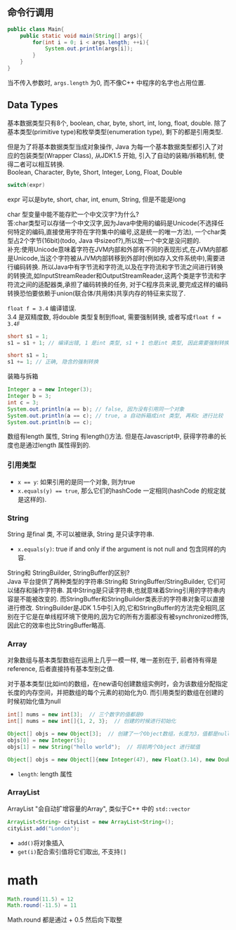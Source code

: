 ## 命令行调用
```java
public class Main{
	public static void main(String[] args){
		for(int i = 0; i < args.length; ++i){
			System.out.println(args[i]);
		}
	}
}
```
当不传入参数时, `args.length` 为0, 而不像C++ 中程序的名字也占用位置.

## Data Types
基本数据类型只有8个, boolean, char, byte, short, int, long, float, double.
除了基本类型(primitive type)和枚举类型(enumeration type), 剩下的都是引用类型.

但是为了将基本数据类型当成对象操作, Java 为每一个基本数据类型都引入了对应的包装类型(Wrapper Class), 从JDK1.5 开始, 引入了自动的装箱/拆箱机制, 使得二者可以相互转换.  
Boolean, Character, Byte, Short, Integer, Long, Float, Double

```java
switch(expr)
```
expr 可以是byte, short, char, int, enum, String, 但是不能是long

char 型变量中能不能存贮一个中文汉字?为什么?  
答:char类型可以存储一个中文汉字,因为Java中使用的编码是Unicode(不选择任何特定的编码,直接使用字符在字符集中的编号,这是统一的唯一方法),
一个char类型占2个字节(16bit)(todo, Java 中sizeof?),所以放一个中文是没问题的.  
补充:使用Unicode意味着字符在JVM内部和外部有不同的表现形式,在JVM内部都是Unicode,当这个字符被从JVM内部转移到外部时(例如存入文件系统中),需要进行编码转换.
所以Java中有字节流和字符流,以及在字符流和字节流之间进行转换的转换流,如InputStreamReader和OutputStreamReader,这两个类是字节流和字符流之间的适配器类,承担了编码转换的任务,
对于C程序员来说,要完成这样的编码转换恐怕要依赖于union(联合体/共用体)共享内存的特征来实现了.

`float f = 3.4` 编译错误.  
3.4 是双精度数, 将double 类型复制到float, 需要强制转换, 或者写成`float f = 3.4F`

```java
short s1 = 1;
s1 = s1 + 1; // 编译出错, 1 是int 类型, s1 + 1 也是int 类型, 因此需要强制转换

short s1 = 1;
s1 += 1; // 正确, 隐含的强制转换
```

装箱与拆箱
```java
Integer a = new Integer(3);
Integer b = 3;
int c = 3;
System.out.println(a == b); // false, 因为没有引用同一个对象
System.out.println(a == c); // true, a 自动拆箱成int 类型, 再和c 进行比较
System.out.println(b == c);
```

数组有length 属性, String 有length()方法.
但是在Javascript中, 获得字符串的长度也是通过length 属性得到的.

### 引用类型
- `x == y`: 如果引用的是同一个对象, 则为true
- `x.equals(y) == true`, 那么它们的hashCode 一定相同(hashCode 的规定就是这样的).

### String
String 是final 类, 不可以被继承, String 是只读字符串.

- `x.equals(y)`: true if and only if the argument is not null and 包含同样的内容.

String和 StringBuilder, StringBuffer的区别?  
Java 平台提供了两种类型的字符串:String和 StringBuffer/StringBuilder, 它们可以储存和操作字符串.
其中String是只读字符串,也就意味着String引用的字符串内容是不能被改变的.
而StringBuffer和StringBuilder类表示的字符串对象可以直接进行修改.
StringBuilder是JDK 1.5中引入的,它和StringBuffer的方法完全相同,区别在于它是在单线程环境下使用的,因为它的所有方面都没有被synchronized修饰,因此它的效率也比StringBuffer略高.

### Array
对象数组与基本类型数组在运用上几乎一模一样, 唯一差别在于, 前者持有得是reference, 后者直接持有基本型别之值.

对于基本类型(比如int)的数组，在new语句创建数组实例时，会为该数组分配指定长度的内存空间，并把数组的每个元素的初始化为0. 而引用类型的数组在创建的时候初始化值为null
```java
int[] nums = new int[3];  // 三个数字的值都是0
int[] nums = new int[]{1, 2, 3};  // 创建的时候进行初始化

Object[] objs = new Object[3];  // 创建了一个Object数组，长度为3，值都是null
objs[0] = new Integer(5);
objs[1] = new String("hello world");  // 将前两个Object 进行赋值

Object[] objs = new Object[]{new Integer(47), new Float(3.14), new Double(11.11), new String("string")}; //  创建的时候初始化
```

- `length`: length 属性

### ArrayList
ArrayList "会自动扩增容量的Array", 类似于C++ 中的 `std::vector`

```java
ArrayList<String> cityList = new ArrayList<String>();
cityList.add("London");
```

- `add()`将对象插入
- `get(i)`配合索引值将它们取出, 不支持`[]`

# math
```java
Math.round(11.5) = 12
Math.round(-11.5) = 11
```
Math.round 都是通过 + 0.5 然后向下取整

